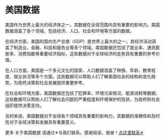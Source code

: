 # 美国数据

美国作为世界上最大的经济体之一，其数据在全球范围内具有重要的影响力。美国数据涵盖了各个领域，包括经济、人口、社会和环境等方面的数据。

在经济方面，美国的国内生产总值（GDP）是世界上最大的之一，其经济活动涵盖了制造业、金融、科技和服务业等多个领域。美国数据还包括了就业率、通货膨胀率、消费指数等重要经济指标，这些数据对于全球经济的走势具有重要的参考价值。

在人口方面，美国是一个多元文化的国家，人口数据涵盖了种族、年龄、教育程度、就业状况等多个方面。这些数据可以帮助人们了解美国社会的结构和变化趋势，为政府决策和社会发展提供重要参考。

在社会和环境方面，美国数据还包括了犯罪率、环境污染情况、能源消耗等数据。这些数据可以帮助人们了解社会问题的严重程度和环境保护的现状，为政府和社会组织提供决策支持。

总的来说，美国数据对于全球各个领域具有重要的影响力，其数据的准确性和及时性对于全球决策和发展具有重要意义。

更多 关于美国数据 请通过✈与我们联系，感谢阅读，谢谢！[点这里联系✈](https://bbs.k02.cc)